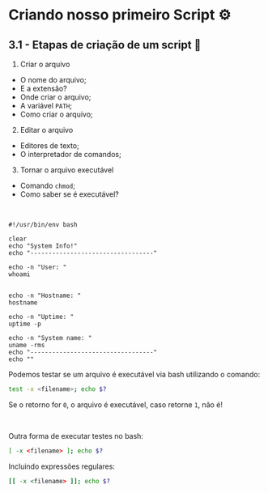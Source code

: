 # Criando nosso primeiro Script ⚙️

## 3.1 - Etapas de criação de um script 📌

1. Criar o arquivo
* O nome do arquivo;
* E a extensão?
* Onde criar o arquivo;
* A variável `PATH`;
* Como criar o arquivo;

2. Editar o arquivo
* Editores de texto;
* O interpretador de comandos;

3. Tornar o arquivo executável
* Comando `chmod`;
* Como saber se é executável?

<br/>

    #!/usr/bin/env bash

    clear
    echo "System Info!"
    echo "----------------------------------"
    
    echo -n "User: "
    whoami
    

    echo -n "Hostname: "
    hostname

    echo -n "Uptime: "
    uptime -p
    
    echo -n "System name: "
    uname -rms
    echo "----------------------------------"
    echo ""

Podemos testar se um arquivo é executável via bash utilizando o comando:

```bash
test -x <filename>; echo $?
```

Se o retorno for `0`, o arquivo é executável, caso retorne `1`, não é!

<br/>

Outra forma de executar testes no bash:

```bash
[ -x <filename> ]; echo $?
```

Incluindo expressões regulares:

```bash
[[ -x <filename> ]]; echo $?
```

<br/>
